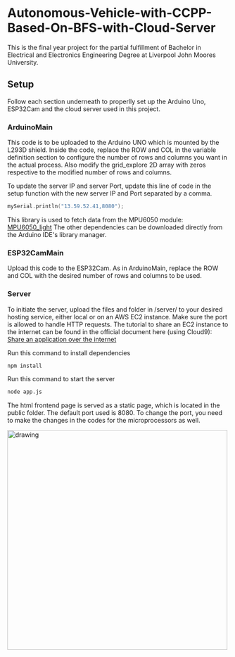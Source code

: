 # Autonomous-Vehicle-with-CCPP-Based-On-BFS-with-Cloud-Server
This is the final year project for the partial fulfillment of Bachelor in Electrical and Electronics Engineering Degree at Liverpool John Moores University. 

## Setup 
Follow each section underneath to properlly set up the Arduino Uno, ESP32Cam and the cloud server used in this project.

### ArduinoMain
This code is to be uploaded to the Arduino UNO which is mounted by the L293D shield. Inside the code, replace the ROW and COL in the variable definition section to configure the number of rows and columns you want in the actual process. Also modify the grid_explore 2D array with zeros respective to the modified number of rows and columns.

To update the server IP and server Port, update this line of code in the setup function with the new server IP and Port separated by a comma.
```C++
mySerial.println("13.59.52.41,8080");
```
This library is used to fetch data from the MPU6050 module: [MPU6050_light](https://github.com/rfetick/MPU6050_light)
The other dependencies can be downloaded directly from the Arduino IDE's library manager.

### ESP32CamMain
Upload this code to the ESP32Cam. As in ArduinoMain, replace the ROW and COL with the desired number of rows and columns to be used.

### Server
To initiate the server, upload the files and folder in /server/ to your desired hosting service, either local or on an AWS EC2 instance. Make sure the port is allowed to handle HTTP requests. The tutorial to share an EC2 instance to the internet can be found in the official document here (using Cloud9): [Share an application over the internet](https://docs.aws.amazon.com/cloud9/latest/user-guide/app-preview.html#app-preview-share)

Run this command to install dependencies
```bash
npm install
```

Run this command to start the server
```bash
node app.js
```

The html frontend page is served as a static page, which is located in the public folder. The default port used is 8080. To change the port, you need to make the changes in the codes for the microprocessors as well. 

<img src="https://github.com/boboTheDev/Autonomous-Vehicle-with-CCPP-Based-On-BFS-with-Cloud-Server/assets/91797672/1f0b03e8-6b37-4bc0-967d-96fa23c8b378" alt="drawing" width="500"/>
